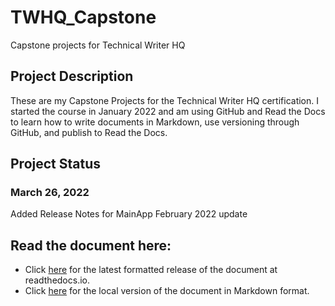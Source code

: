 # TWHQ_Capstone
Capstone projects for Technical Writer HQ

## Project Description
These are my Capstone Projects for the Technical Writer HQ certification. I started the course in January 2022 and am using GitHub and Read the Docs to learn how to write documents in Markdown, use versioning through GitHub, and publish to Read the Docs.

## Project Status
### March 26, 2022
Added Release Notes for MainApp February 2022 update

## Read the document here:
* Click [here](http://release-notes.readthedocs.io/) for the latest formatted release of the document at readthedocs.io.
* Click [here](docs/README.md) for the local version of the document in Markdown format.
